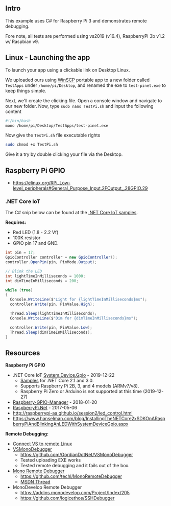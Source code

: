 ## Intro
This example uses C# for Raspberry Pi 3 and demonstrates remote debugging.

Fore note, all tests are performed using vs2019 (v16.4), RaspberryPi 3b v1.2 w/ Raspbian v9.

## Linux - Launching the app
To launch your app using a clickable link on Desktop Linux.

We uploaded ours using [WinSCP](https://winscp.net/eng/downloads.php) portable app to a new folder called ``TestApps`` under ``/home/pi/Desktop``, and renamed the exe to ``test-pinet.exe`` to keep things simple.

Next, we'll create the clicking file. Open a console window and navigate to our new folder. Now, type ``sudo nano TestPi.sh`` and input the following content

```bash
#!/bin/bash
mono /home/pi/Desktop/TestApps/test-pinet.exe
```

Now give the ``TestPi.sh`` file executable rights

```bash
sudo chmod +x TestPi.sh
```

Give it a try by double clicking your file via the Desktop.

## Raspberry Pi GPIO
* https://elinux.org/RPi_Low-level_peripherals#General_Purpose_Input.2FOutput_.28GPIO.29

### .NET Core IoT
The C# snip below can be found at the [.NET Core IoT samples](https://github.com/dotnet/iot/blob/master/samples/led-blink/README.md).

**Requires:**
* Red LED (1.8 - 2.2 Vf)
* 100K resistor
* GPIO pin 17 and GND.

```cs
int pin = 17;
GpioController controller = new GpioController();
controller.OpenPin(pin, PinMode.Output);

// Blink the LED
int lightTimeInMilliseconds = 1000;
int dimTimeInMilliseconds = 200;

while (true)
{
  Console.WriteLine($"Light for {lightTimeInMilliseconds}ms");
  controller.Write(pin, PinValue.High);

  Thread.Sleep(lightTimeInMilliseconds);
  Console.WriteLine($"Dim for {dimTimeInMilliseconds}ms");

  controller.Write(pin, PinValue.Low);
  Thread.Sleep(dimTimeInMilliseconds);
}
```

## Resources
**Raspberry Pi GPIO**
* .NET Core IoT [System.Device.Gpio](https://github.com/dotnet/iot) - 2019-12-22
  * [Samples](https://github.com/dotnet/iot/blob/master/samples/README.md) for .NET Core 2.1 and 3.0.
  * Supports Raspberry Pi 2B, 3, and 4 models (ARMv7/v8).
  * Raspberry Pi Zero or Arduino is not supported at this time (2019-12-27)
* [Raspberry-GPIO-Manager](https://github.com/AlexSartori/Raspberry-GPIO-Manager) - 2018-01-20
* [RaspberryPi.Net](https://github.com/cypherkey/RaspberryPi.Net) - 2017-05-06
* http://raspberrypi-aa.github.io/session2/led_control.html
* https://www.hanselman.com/blog/InstallingTheNETCore2xSDKOnARaspberryPiAndBlinkingAnLEDWithSystemDeviceGpio.aspx


**Remote Debugging:**
* [Connect VS to remote Linux](https://docs.microsoft.com/en-us/cpp/linux/connect-to-your-remote-linux-computer?view=vs-2019)
* [VSMonoDebugger](https://marketplace.visualstudio.com/items?itemName=GordianDotNet.VSMonoDebugger0d62)
  * https://github.com/GordianDotNet/VSMonoDebugger
  * Tested uploading EXE works
  * Tested remote debugging and it fails out of the box.
* [Mono Remote Debugger](https://marketplace.visualstudio.com/items?itemName=Bongho.MonoRemoteDebugger)
  * https://github.com/techl/MonoRemoteDebugger
  * [MSDN Thread](https://social.msdn.microsoft.com/Forums/vstudio/en-US/0654a5e4-42ba-4ebd-95b0-1a729d41f4d3/debugging-mono-apps-from-visual-studio?forum=vsdebug)
* MonoDevelop Remote Debugger
  * https://addins.monodevelop.com/Project/Index/205
  * https://github.com/logicethos/SSHDebugger
